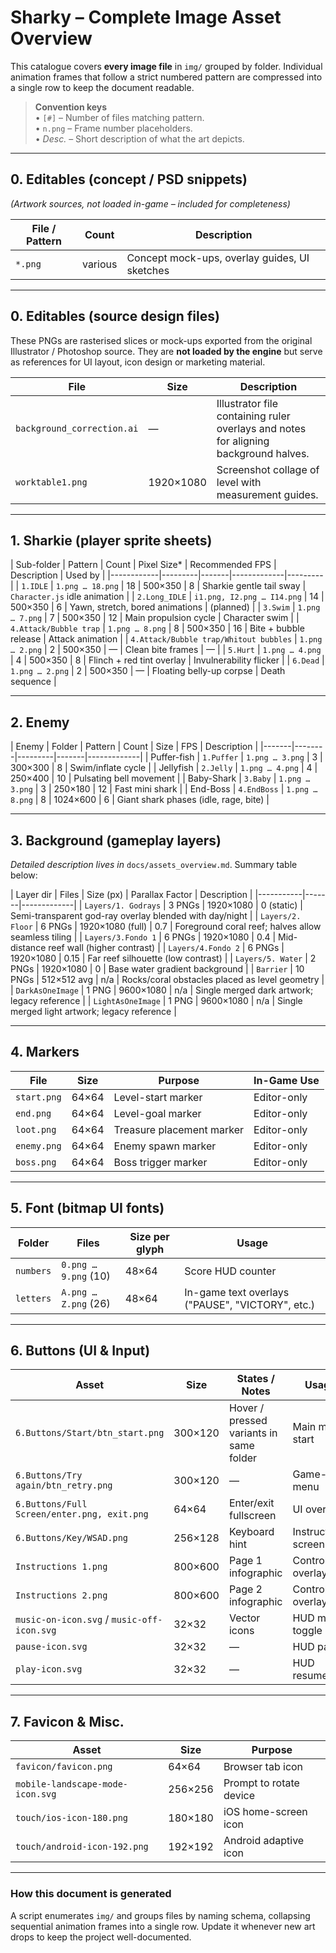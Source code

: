 # Sharky – Complete Image Asset Overview

This catalogue covers **every image file** in `img/` grouped by folder. Individual animation frames that follow a strict numbered pattern are compressed into a single row to keep the document readable.

> **Convention keys**  
> • `[#]` – Number of files matching pattern.  
> • `n.png` – Frame number placeholders.  
> • *Desc.* – Short description of what the art depicts.

---

## 0. Editables (concept / PSD snippets)
*(Artwork sources, not loaded in-game – included for completeness)*

| File / Pattern | Count | Description |
|----------------|-------|-------------|
| `*.png` | various | Concept mock-ups, overlay guides, UI sketches |

---

## 0. Editables (source design files)

These PNGs are rasterised slices or mock-ups exported from the original Illustrator / Photoshop source. They are **not loaded by the engine** but serve as references for UI layout, icon design or marketing material.

| File | Size | Description |
|------|------|-------------|
| `background_correction.ai` | — | Illustrator file containing ruler overlays and notes for aligning background halves. |
| `worktable1.png` | 1920×1080 | Screenshot collage of level with measurement guides. |

---

## 1. Sharkie (player sprite sheets)

| Sub-folder | Pattern | Count | Pixel Size* | Recommended FPS | Description | Used by |
|------------|---------|-------|-------------|---------|
| `1.IDLE` | `1.png … 18.png` | 18 | 500×350 | 8 | Sharkie gentle tail sway | `Character.js` idle animation |
| `2.Long_IDLE` | `i1.png, I2.png … I14.png` | 14 | 500×350 | 6 | Yawn, stretch, bored animations | (planned) |
| `3.Swim` | `1.png … 7.png` | 7 | 500×350 | 12 | Main propulsion cycle | Character swim |
| `4.Attack/Bubble trap` | `1.png … 8.png` | 8 | 500×350 | 16 | Bite + bubble release | Attack animation |
| `4.Attack/Bubble trap/Whitout bubbles` | `1.png … 2.png` | 2 | 500×350 | — | Clean bite frames | — |
| `5.Hurt` | `1.png … 4.png` | 4 | 500×350 | 8 | Flinch + red tint overlay | Invulnerability flicker |
| `6.Dead` | `1.png … 2.png` | 2 | 500×350 | — | Floating belly-up corpse | Death sequence |

---

## 2. Enemy

| Enemy | Folder | Pattern | Count | Size | FPS | Description |
|-------|--------|---------|-------|-------------|
| Puffer-fish | `1.Puffer` | `1.png … 3.png` | 3 | 300×300 | 8 | Swim/inflate cycle |
| Jellyfish | `2.Jelly` | `1.png … 4.png` | 4 | 250×400 | 10 | Pulsating bell movement |
| Baby-Shark | `3.Baby` | `1.png … 3.png` | 3 | 250×180 | 12 | Fast mini shark |
| End-Boss | `4.EndBoss` | `1.png … 8.png` | 8 | 1024×600 | 6 | Giant shark phases (idle, rage, bite) |

---

## 3. Background (gameplay layers)

*Detailed description lives in* `docs/assets_overview.md`. Summary table below:

| Layer dir | Files | Size (px) | Parallax Factor | Description |
|-----------|-------|-------------|
| `Layers/1. Godrays` | 3 PNGs | 1920×1080 | 0 (static) | Semi-transparent god-ray overlay blended with day/night |
| `Layers/2. Floor` | 6 PNGs | 1920×1080 (full) | 0.7 | Foreground coral reef; halves allow seamless tiling |
| `Layers/3.Fondo 1` | 6 PNGs | 1920×1080 | 0.4 | Mid-distance reef wall (higher contrast) |
| `Layers/4.Fondo 2` | 6 PNGs | 1920×1080 | 0.15 | Far reef silhouette (low contrast) |
| `Layers/5. Water` | 2 PNGs | 1920×1080 | 0 | Base water gradient background |
| `Barrier` | 10 PNGs | 512×512 avg | n/a | Rocks/coral obstacles placed as level geometry |
| `DarkAsOneImage` | 1 PNG | 9600×1080 | n/a | Single merged dark artwork; legacy reference |
| `LightAsOneImage` | 1 PNG | 9600×1080 | n/a | Single merged light artwork; legacy reference |

---

## 4. Markers

| File | Size | Purpose | In-Game Use |
|------|------|---------|-------------|
| `start.png` | 64×64 | Level-start marker | Editor-only |
| `end.png` | 64×64 | Level-goal marker | Editor-only |
| `loot.png` | 64×64 | Treasure placement marker | Editor-only |
| `enemy.png` | 64×64 | Enemy spawn marker | Editor-only |
| `boss.png` | 64×64 | Boss trigger marker | Editor-only |

---

## 5. Font (bitmap UI fonts)

| Folder | Files | Size per glyph | Usage |
|--------|-------|---------------|-------|
| `numbers` | `0.png … 9.png` (10) | 48×64 | Score HUD counter |
| `letters` | `A.png … Z.png` (26) | 48×64 | In-game text overlays ("PAUSE", "VICTORY", etc.) |

---

## 6. Buttons (UI & Input)

| Asset | Size | States / Notes | Usage |
|-------|------|---------------|-------|
| `6.Buttons/Start/btn_start.png` | 300×120 | Hover / pressed variants in same folder | Main menu start |
| `6.Buttons/Try again/btn_retry.png` | 300×120 | — | Game-over menu |
| `6.Buttons/Full Screen/enter.png, exit.png` | 64×64 | Enter/exit fullscreen | UI overlay |
| `6.Buttons/Key/WSAD.png` | 256×128 | Keyboard hint | Instructions screen |
| `Instructions 1.png` | 800×600 | Page 1 infographic | Controls overlay |
| `Instructions 2.png` | 800×600 | Page 2 infographic | Controls overlay |
| `music-on-icon.svg` / `music-off-icon.svg` | 32×32 | Vector icons | HUD mute toggle |
| `pause-icon.svg` | 32×32 | — | HUD pause |
| `play-icon.svg` | 32×32 | — | HUD resume |

---

## 7. Favicon & Misc.

| Asset | Size | Purpose |
|-------|------|---------|
| `favicon/favicon.png` | 64×64 | Browser tab icon |
| `mobile-landscape-mode-icon.svg` | 256×256 | Prompt to rotate device |
| `touch/ios-icon-180.png` | 180×180 | iOS home-screen icon |
| `touch/android-icon-192.png` | 192×192 | Android adaptive icon |

---

### How this document is generated

A script enumerates `img/` and groups files by naming schema, collapsing sequential animation frames into a single row. Update it whenever new art drops to keep the project well-documented.
